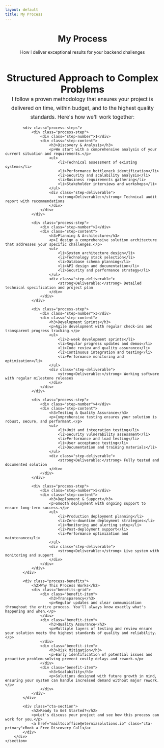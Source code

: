 ```yaml
---
layout: default
title: My Process
---
```


<header>
    <div class="container">
        <div class="header-content">
            <h1>My Process</h1>
            <p>How I deliver exceptional results for your backend challenges</p>
        </div>
    </div>
</header>

<main>
    <section class="process-content">
        <div class="container">
            <div class="process-intro">
                <h2>Structured Approach to Complex Problems</h2>
                <p>I follow a proven methodology that ensures your project is delivered on time, within budget, and to the highest quality standards. Here's how we'll work together:</p>
            </div>
            
            <div class="process-steps">
                <div class="process-step">
                    <div class="step-number">1</div>
                    <div class="step-content">
                        <h3>Discovery & Analysis</h3>
                        <p>We start with a comprehensive analysis of your current situation and requirements.</p>
                        <ul>
                            <li>Technical assessment of existing systems</li>
                            <li>Performance bottleneck identification</li>
                            <li>Security and scalability analysis</li>
                            <li>Business requirements gathering</li>
                            <li>Stakeholder interviews and workshops</li>
                        </ul>
                        <div class="step-deliverable">
                            <strong>Deliverable:</strong> Technical audit report with recommendations
                        </div>
                    </div>
                </div>
                
                <div class="process-step">
                    <div class="step-number">2</div>
                    <div class="step-content">
                        <h3>Planning & Architecture</h3>
                        <p>I design a comprehensive solution architecture that addresses your specific challenges.</p>
                        <ul>
                            <li>System architecture design</li>
                            <li>Technology stack selection</li>
                            <li>Database schema planning</li>
                            <li>API design and documentation</li>
                            <li>Security and performance strategy</li>
                        </ul>
                        <div class="step-deliverable">
                            <strong>Deliverable:</strong> Detailed technical specification and project plan
                        </div>
                    </div>
                </div>
                
                <div class="process-step">
                    <div class="step-number">3</div>
                    <div class="step-content">
                        <h3>Development Sprints</h3>
                        <p>Agile development with regular check-ins and transparent progress tracking.</p>
                        <ul>
                            <li>2-week development sprints</li>
                            <li>Regular progress updates and demos</li>
                            <li>Code review and quality assurance</li>
                            <li>Continuous integration and testing</li>
                            <li>Performance monitoring and optimization</li>
                        </ul>
                        <div class="step-deliverable">
                            <strong>Deliverable:</strong> Working software with regular milestone releases
                        </div>
                    </div>
                </div>
                
                <div class="process-step">
                    <div class="step-number">4</div>
                    <div class="step-content">
                        <h3>Testing & Quality Assurance</h3>
                        <p>Comprehensive testing ensures your solution is robust, secure, and performant.</p>
                        <ul>
                            <li>Unit and integration testing</li>
                            <li>Security vulnerability assessment</li>
                            <li>Performance and load testing</li>
                            <li>User acceptance testing</li>
                            <li>Documentation and training materials</li>
                        </ul>
                        <div class="step-deliverable">
                            <strong>Deliverable:</strong> Fully tested and documented solution
                        </div>
                    </div>
                </div>
                
                <div class="process-step">
                    <div class="step-number">5</div>
                    <div class="step-content">
                        <h3>Deployment & Support</h3>
                        <p>Smooth deployment with ongoing support to ensure long-term success.</p>
                        <ul>
                            <li>Production deployment planning</li>
                            <li>Zero-downtime deployment strategies</li>
                            <li>Monitoring and alerting setup</li>
                            <li>Post-deployment support</li>
                            <li>Performance optimization and maintenance</li>
                        </ul>
                        <div class="step-deliverable">
                            <strong>Deliverable:</strong> Live system with monitoring and support
                        </div>
                    </div>
                </div>
            </div>
            
            <div class="process-benefits">
                <h2>Why This Process Works</h2>
                <div class="benefits-grid">
                    <div class="benefit-item">
                        <h3>Transparency</h3>
                        <p>Regular updates and clear communication throughout the entire process. You'll always know exactly what's happening and when.</p>
                    </div>
                    <div class="benefit-item">
                        <h3>Quality Assurance</h3>
                        <p>Multiple layers of testing and review ensure your solution meets the highest standards of quality and reliability.</p>
                    </div>
                    <div class="benefit-item">
                        <h3>Risk Mitigation</h3>
                        <p>Early identification of potential issues and proactive problem-solving prevent costly delays and rework.</p>
                    </div>
                    <div class="benefit-item">
                        <h3>Scalability</h3>
                        <p>Solutions designed with future growth in mind, ensuring your system can handle increased demand without major rework.</p>
                    </div>
                </div>
            </div>
            
            <div class="cta-section">
                <h2>Ready to Get Started?</h2>
                <p>Let's discuss your project and see how this process can work for you.</p>
                <a href="mailto:office@eterniasolutions.io" class="cta-primary">Book a Free Discovery Call</a>
            </div>
        </div>
    </section>
</main>

<style>
    .process-content {
        padding: calc(var(--spacing) * 12) 0;
    }
    
    .process-intro {
        text-align: center;
        margin-bottom: calc(var(--spacing) * 8);
    }
    
    .process-intro h2 {
        color: var(--primary-dark);
        margin-bottom: calc(var(--spacing) * 3);
        font-size: 2.2em;
        font-weight: 700;
    }
    
    .process-intro p {
        font-size: 1.2em;
        color: var(--text-light);
        max-width: 700px;
        margin: 0 auto;
        line-height: 1.7;
    }
    
    .process-steps {
        margin-bottom: calc(var(--spacing) * 10);
    }
    
    .process-step {
        display: grid;
        grid-template-columns: auto 1fr;
        gap: calc(var(--spacing) * 4);
        margin-bottom: calc(var(--spacing) * 6);
        align-items: start;
    }
    
    .step-number {
        background: var(--primary);
        color: white;
        width: 60px;
        height: 60px;
        border-radius: 50%;
        display: flex;
        align-items: center;
        justify-content: center;
        font-size: 1.5em;
        font-weight: 800;
        flex-shrink: 0;
    }
    
    .step-content {
        background: white;
        padding: calc(var(--spacing) * 4);
        border-radius: 15px;
        box-shadow: 0 5px 20px rgba(0, 0, 0, 0.05);
    }
    
    .step-content h3 {
        color: var(--primary-dark);
        margin-bottom: calc(var(--spacing) * 2);
        font-size: 1.4em;
        font-weight: 700;
    }
    
    .step-content p {
        margin-bottom: calc(var(--spacing) * 2);
        color: var(--text-light);
        line-height: 1.6;
    }
    
    .step-content ul {
        margin-bottom: calc(var(--spacing) * 2);
        padding-left: calc(var(--spacing) * 3);
    }
    
    .step-content li {
        margin-bottom: calc(var(--spacing) * 0.5);
        color: var(--text-light);
    }
    
    .step-deliverable {
        background: var(--background-alt);
        padding: calc(var(--spacing) * 2);
        border-radius: 8px;
        border-left: 4px solid var(--primary);
        font-size: 0.9em;
    }
    
    .process-benefits {
        margin-bottom: calc(var(--spacing) * 8);
    }
    
    .process-benefits h2 {
        text-align: center;
        color: var(--primary-dark);
        margin-bottom: calc(var(--spacing) * 6);
        font-size: 2.2em;
        font-weight: 700;
    }
    
    .benefits-grid {
        display: grid;
        grid-template-columns: repeat(2, 1fr);
        gap: calc(var(--spacing) * 4);
    }
    
    .benefit-item {
        background: white;
        padding: calc(var(--spacing) * 4);
        border-radius: 15px;
        box-shadow: 0 5px 20px rgba(0, 0, 0, 0.05);
        text-align: center;
    }
    
    .benefit-item h3 {
        color: var(--primary-dark);
        margin-bottom: calc(var(--spacing) * 2);
        font-size: 1.3em;
        font-weight: 700;
    }
    
    .benefit-item p {
        color: var(--text-light);
        line-height: 1.6;
    }
    
    .cta-section {
        text-align: center;
        background: var(--background-alt);
        padding: calc(var(--spacing) * 8);
        border-radius: 15px;
    }
    
    .cta-section h2 {
        color: var(--primary-dark);
        margin-bottom: calc(var(--spacing) * 2);
        font-size: 2em;
        font-weight: 700;
    }
    
    .cta-section p {
        margin-bottom: calc(var(--spacing) * 4);
        color: var(--text-light);
        font-size: 1.1em;
    }
    
    @media (max-width: 768px) {
        .process-step {
            grid-template-columns: 1fr;
            gap: calc(var(--spacing) * 2);
        }
        
        .step-number {
            align-self: center;
        }
        
        .benefits-grid {
            grid-template-columns: 1fr;
        }
        
        .process-intro h2,
        .process-benefits h2,
        .cta-section h2 {
            font-size: 1.8em;
        }
    }
</style> 